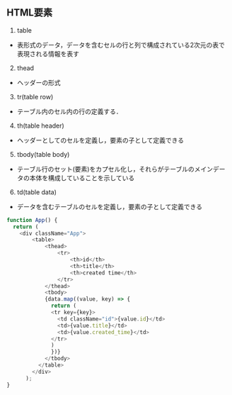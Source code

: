 ## HTML要素
1. table
- 表形式のデータ，データを含むセルの行と列で構成されている2次元の表で表現される情報を表す
2. thead
- ヘッダーの形式
3. tr(table row)
- テーブル内のセル内の行の定義する．
4. th(table header)
- ヘッダーとしてのセルを定義し，要素の子として定義できる
5. tbody(table body)
- テーブル行のセット(要素)をカプセル化し，それらがテーブルのメインデータの本体を構成していることを示している
6. td(table data)
- データを含むテーブルのセルを定義し，要素の子として定義できる
```ts
function App() {  
  return (
    <div className="App">
        <table>
            <thead>
                <tr>
                    <th>id</th>
                    <th>title</th>
                    <th>created time</th>
                </tr>
            </thead>
            <tbody>
            {data.map((value, key) => {
              return (
              <tr key={key}>
                <td className="id">{value.id}</td>
                <td>{value.title}</td>
                <td>{value.created_time}</td>
              </tr>
              )
              })}
            </tbody>
          </table>
        </div>
      );
}
```

